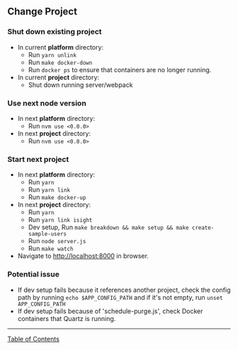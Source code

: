## Change Project

### Shut down existing project
- In current __platform__ directory:
	- Run `yarn unlink`
	- Run `make docker-down`
	- Run `docker ps` to ensure that containers are no longer running.
- In current __project__ directory:
	- Shut down running server/webpack

### Use next node version
- In next __platform__ directory:
	- Run `nvm use <0.0.0>`
- In next __project__ directory:
	- Run `nvm use <0.0.0>`

### Start next project
- In next __platform__ directory:
	- Run `yarn`
	- Run `yarn link`
	- Run `make docker-up`
- In next __project__ directory:
	- Run `yarn`
	- Run `yarn link isight`
	- Dev setup, Run `make breakdown && make setup && make create-sample-users`
	- Run `node server.js`
	- Run `make watch`
- Navigate to <http://localhost:8000> in browser.

### Potential issue
- If dev setup fails because it references another project, check the config path by running `echo $APP_CONFIG_PATH` and if it's not empty, run `unset APP_CONFIG_PATH`
- If dev setup fails because of 'schedule-purge.js', check Docker containers that Quartz is running.

***
[Table of Contents](../README.md)